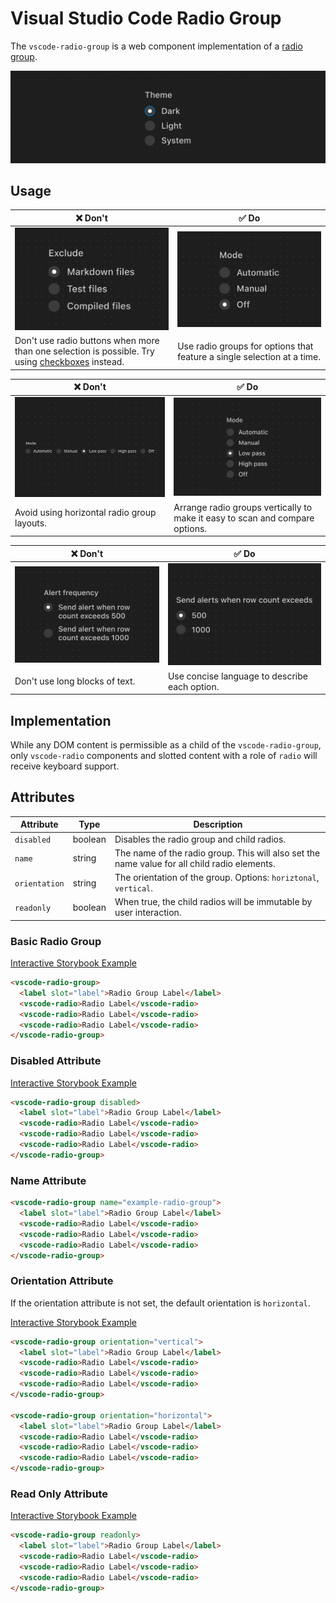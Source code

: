 # Visual Studio Code Radio Group

The `vscode-radio-group` is a web component implementation of a [radio group](https://w3c.github.io/aria-practices/#radiobutton).

![Radio group hero](/docs/assets/images/radio-group-hero.png)

## Usage

| ❌ Don't                                                                                                                 | ✅ Do                                                                                  |
| ------------------------------------------------------------------------------------------------------------------------ | -------------------------------------------------------------------------------------- |
| ![Radio buttons that indicate multiple options can be selected](/docs/assets/images/radio-dont-1.png)                    | ![Radio buttons with one clear possible selection](/docs/assets/images/radio-do-1.png) |
| Don't use radio buttons when more than one selection is possible. Try using [checkboxes](../checkbox/README.md) instead. | Use radio groups for options that feature a single selection at a time.                |

| ❌ Don't                                                                                    | ✅ Do                                                                                   |
| ------------------------------------------------------------------------------------------- | --------------------------------------------------------------------------------------- |
| ![Radio buttons arranged in a horizontal orientation](/docs/assets/images/radio-dont-2.png) | ![Radio buttons arranged in a vertical orientation](/docs/assets/images/radio-do-2.png) |
| Avoid using horizontal radio group layouts.                                                 | Arrange radio groups vertically to make it easy to scan and compare options.            |

| ❌ Don't                                                                    | ✅ Do                                                                    |
| --------------------------------------------------------------------------- | ------------------------------------------------------------------------ |
| ![Radio options with multi-line text](/docs/assets/images/radio-dont-3.png) | ![Radio buttons with concise labels](/docs/assets/images/radio-do-3.png) |
| Don't use long blocks of text.                                              | Use concise language to describe each option.                            |

## Implementation

While any DOM content is permissible as a child of the `vscode-radio-group`, only `vscode-radio` components and slotted content with a role of `radio` will receive keyboard support.

## Attributes

| Attribute     | Type    | Description                                                                                  |
| ------------- | ------- | -------------------------------------------------------------------------------------------- |
| `disabled`    | boolean | Disables the radio group and child radios.                                                   |
| `name`        | string  | The name of the radio group. This will also set the name value for all child radio elements. |
| `orientation` | string  | The orientation of the group. Options: `horiztonal`, `vertical`.                             |
| `readonly`    | boolean | When true, the child radios will be immutable by user interaction.                           |

### Basic Radio Group

[Interactive Storybook Example](https://microsoft.github.io/vscode-webview-ui-toolkit/?path=/story/library-radio-group--default)

```html
<vscode-radio-group>
  <label slot="label">Radio Group Label</label>
  <vscode-radio>Radio Label</vscode-radio>
  <vscode-radio>Radio Label</vscode-radio>
  <vscode-radio>Radio Label</vscode-radio>
</vscode-radio-group>
```

### Disabled Attribute

[Interactive Storybook Example](https://microsoft.github.io/vscode-webview-ui-toolkit/?path=/story/library-radio-group--with-disabled)

```html
<vscode-radio-group disabled>
  <label slot="label">Radio Group Label</label>
  <vscode-radio>Radio Label</vscode-radio>
  <vscode-radio>Radio Label</vscode-radio>
  <vscode-radio>Radio Label</vscode-radio>
</vscode-radio-group>
```

### Name Attribute

```html
<vscode-radio-group name="example-radio-group">
  <label slot="label">Radio Group Label</label>
  <vscode-radio>Radio Label</vscode-radio>
  <vscode-radio>Radio Label</vscode-radio>
  <vscode-radio>Radio Label</vscode-radio>
</vscode-radio-group>
```

### Orientation Attribute

If the orientation attribute is not set, the default orientation is `horizontal`.

[Interactive Storybook Example](https://microsoft.github.io/vscode-webview-ui-toolkit/?path=/story/library-radio-group--with-vertical-orientation)

```html
<vscode-radio-group orientation="vertical">
  <label slot="label">Radio Group Label</label>
  <vscode-radio>Radio Label</vscode-radio>
  <vscode-radio>Radio Label</vscode-radio>
  <vscode-radio>Radio Label</vscode-radio>
</vscode-radio-group>

<vscode-radio-group orientation="horizontal">
  <label slot="label">Radio Group Label</label>
  <vscode-radio>Radio Label</vscode-radio>
  <vscode-radio>Radio Label</vscode-radio>
  <vscode-radio>Radio Label</vscode-radio>
</vscode-radio-group>
```

### Read Only Attribute

[Interactive Storybook Example](https://microsoft.github.io/vscode-webview-ui-toolkit/?path=/story/library-radio-group--with-read-only)

```html
<vscode-radio-group readonly>
  <label slot="label">Radio Group Label</label>
  <vscode-radio>Radio Label</vscode-radio>
  <vscode-radio>Radio Label</vscode-radio>
  <vscode-radio>Radio Label</vscode-radio>
</vscode-radio-group>
```
